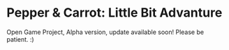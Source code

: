 # Pepper & Carrot: Little Bit Advanture
Open Game Project,
Alpha version,
update available soon!
Please be patient.
:)
